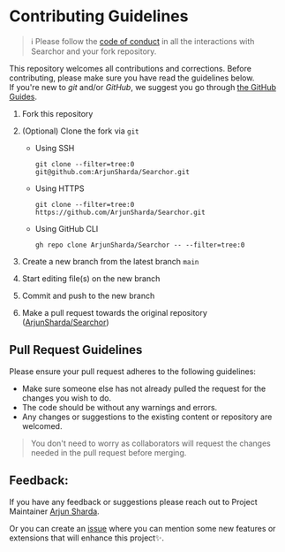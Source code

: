 # Contributing Guidelines

> :information_source: Please follow the [code of conduct](CODE_OF_CONDUCT.md) in all the interactions with Searchor and your fork repository.

This repository welcomes all contributions and corrections. Before contributing, please make sure you have read the guidelines below. <br>
If you're new to _git_ and/or _GitHub_, we suggest you go through [the GitHub Guides](https://guides.github.com/introduction/flow/).

1. Fork this repository
2. (Optional) Clone the fork via `git`

   - Using SSH

     ```shell
     git clone --filter=tree:0 git@github.com:ArjunSharda/Searchor.git
     ```

   - Using HTTPS

     ```shell
     git clone --filter=tree:0 https://github.com/ArjunSharda/Searchor.git
     ```

   - Using GitHub CLI

     ```shell
     gh repo clone ArjunSharda/Searchor -- --filter=tree:0
     ```

3. Create a new branch from the latest branch `main`
4. Start editing file(s) on the new branch
5. Commit and push to the new branch
6. Make a pull request towards the original repository ([ArjunSharda/Searchor](https://github.com/ArjunSharda/Searchor/))

## Pull Request Guidelines

Please ensure your pull request adheres to the following guidelines:

- Make sure someone else has not already pulled the request for the changes you wish to do.
- The code should be without any warnings and errors.
- Any changes or suggestions to the existing content or repository are welcomed.

> You don't need to worry as collaborators will request the changes needed in the pull request before merging.



## Feedback:

If you have any feedback or suggestions please reach out to Project Maintainer [Arjun Sharda](https://github.com/ArjunSharda).
  
  
Or you can create an  <a href="https://github.com/ArjunSharda/Searchor/issues">issue</a> where you can mention some new features or extensions that will enhance this project✨.

<!-- ------------------------------------------------------------------------------------------------------------------------------------------------------->

